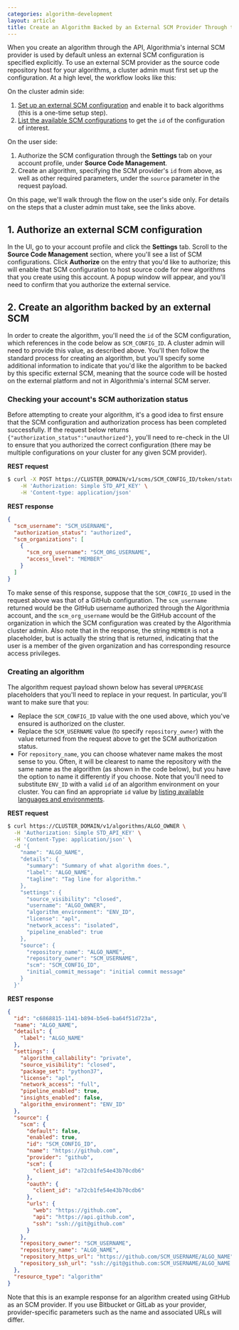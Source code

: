 ```yaml
---
categories: algorithm-development
layout: article
title: Create an Algorithm Backed by an External SCM Provider Through the API
---
```


When you create an algorithm through the API, Algorithmia's internal SCM provider is used by default unless an external SCM configuration is specified explicitly. To use an external SCM provider as the source code repository host for your algorithms, a cluster admin must first set up the configuration. At a high level, the workflow looks like this:

On the cluster admin side:

1.  [Set up an external SCM configuration](/developers/administration/admin-panel/source-code-management/#creating-scm-configurations) and enable it to back algorithms (this is a one-time setup step).
2.  [List the available SCM configurations](/developers/administration/scm-config/source-code-management-bitbucket-server-api/#listing-scm-configurations) to get the `id` of the configuration of interest.

On the user side:

1.  Authorize the SCM configuration through the **Settings** tab on your account profile, under **Source Code Management**.
2.  Create an algorithm, specifying the SCM provider's `id` from above, as well as other required parameters, under the `source` parameter in the request payload.

On this page, we'll walk through the flow on the user's side only. For details on the steps that a cluster admin must take, see the links above.

## 1. Authorize an external SCM configuration

In the UI, go to your account profile and click the **Settings** tab. Scroll to the **Source Code Management** section, where you'll see a list of SCM configurations. Click **Authorize** on the entry that you'd like to authorize; this will enable that SCM configuration to host source code for new algorithms that you create using this account. A popup window will appear, and you'll need to confirm that you authorize the external service.

## 2. Create an algorithm backed by an external SCM

In order to create the algorithm, you'll need the `id` of the SCM configuration, which references in the code below as `SCM_CONFIG_ID`. A cluster admin will need to provide this value, as described above. You'll then follow the standard process for creating an algorithm, but you'll specify some additional information to indicate that you'd like the algorithm to be backed by this specific external SCM, meaning that the source code will be hosted on the external platform and not in Algorithmia's internal SCM server.

### Checking your account's SCM authorization status

Before attempting to create your algorithm, it's a good idea to first ensure that the SCM configuration and authorization process has been completed successfully. If the request below returns `{"authorization_status":"unauthorized"}`, you'll need to re-check in the UI to ensure that you authorized the correct configuration (there may be multiple configurations on your cluster for any given SCM provider).

**REST request**

```bash
$ curl -X POST https://CLUSTER_DOMAIN/v1/scms/SCM_CONFIG_ID/token/status \
    -H 'Authorization: Simple STD_API_KEY' \
    -H 'Content-type: application/json'
```

**REST response**

```json
{
  "scm_username": "SCM_USERNAME",
  "authorization_status": "authorized",
  "scm_organizations": [
    {
      "scm_org_username": "SCM_ORG_USERNAME",
      "access_level": "MEMBER"
    }
  ]
}
```

To make sense of this response, suppose that the `SCM_CONFIG_ID` used in the request above was that of a GitHub configuration. The `scm_username` returned would be the GitHub username authorized through the Algorithmia account, and the `scm_org_username` would be the GitHub account of the organization in which the SCM configuration was created by the Algorithmia cluster admin. Also note that in the response, the string `MEMBER` is not a placeholder, but is actually the string that is returned, indicating that the user is a member of the given organization and has corresponding resource access privileges.

### Creating an algorithm

The algorithm request payload shown below has several `UPPERCASE` placeholders that you'll need to replace in your request. In particular, you'll want to make sure that you:

*   Replace the `SCM_CONFIG_ID` value with the one used above, which you've ensured is authorized on the cluster.
*   Replace the `SCM_USERNAME` value (to specify `repository_owner`) with the value returned from the request above to get the SCM authorization status.
*   For `repository_name`, you can choose whatever name makes the most sense to you. Often, it will be clearest to name the repository with the same name as the algorithm (as shown in the code below), but you have the option to name it differently if you choose. Note that you'll need to substitute `ENV_ID` with a valid `id` of an algorithm environment on your cluster. You can find an appropriate `id` value by [listing available languages and environments](/developers/algorithm-development/environments#option-b-using-rest-requests-directly).

**REST request**

```bash
$ curl https://CLUSTER_DOMAIN/v1/algorithms/ALGO_OWNER \
  -H 'Authorization: Simple STD_API_KEY' \
  -H 'Content-Type: application/json' \
  -d '{
    "name": "ALGO_NAME",
    "details": {
      "summary": "Summary of what algorithm does.",
      "label": "ALGO_NAME",
      "tagline": "Tag line for algorithm."
    },
    "settings": {
      "source_visibility": "closed",
      "username": "ALGO_OWNER",
      "algorithm_environment": "ENV_ID",
      "license": "apl",
      "network_access": "isolated",
      "pipeline_enabled": true
    },
    "source": {
      "repository_name": "ALGO_NAME",
      "repository_owner": "SCM_USERNAME",
      "scm": "SCM_CONFIG_ID",
      "initial_commit_message": "initial commit message"
    }
  }'
```

**REST response**

```json
{
  "id": "c6868815-1141-b894-b5e6-ba64f51d723a",
  "name": "ALGO_NAME",
  "details": {
    "label": "ALGO_NAME"
  },
  "settings": {
    "algorithm_callability": "private",
    "source_visibility": "closed",
    "package_set": "python37",
    "license": "apl",
    "network_access": "full",
    "pipeline_enabled": true,
    "insights_enabled": false,
    "algorithm_environment": "ENV_ID"
  },
  "source": {
    "scm": {
      "default": false,
      "enabled": true,
      "id": "SCM_CONFIG_ID",
      "name": "https://github.com",
      "provider": "github",
      "scm": {
        "client_id": "a72cb1fe54e43b70cdb6"
      },
      "oauth": {
        "client_id": "a72cb1fe54e43b70cdb6"
      },
      "urls": {
        "web": "https://github.com",
        "api": "https://api.github.com",
        "ssh": "ssh://git@github.com"
      }
    },
    "repository_owner": "SCM_USERNAME",
    "repository_name": "ALGO_NAME",
    "repository_https_url": "https://github.com/SCM_USERNAME/ALGO_NAME",
    "repository_ssh_url": "ssh://git@github.com:SCM_USERNAME/ALGO_NAME.git"
  },
  "resource_type": "algorithm"
}
```

Note that this is an example response for an algorithm created using GitHub as an SCM provider. If you use Bitbucket or GitLab as your provider, provider-specific parameters such as the name and associated URLs will differ.

